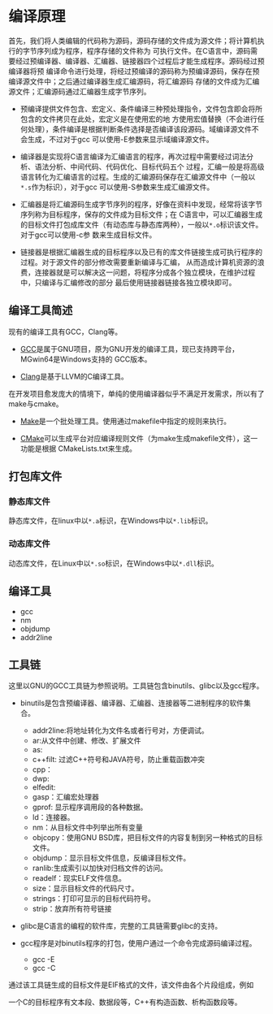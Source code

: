 # 编译原理

首先，我们将人类编辑的代码称为源码，源码存储的文件成为源文件；将计算机执行的字节序列成为程序，程序存储的文件称为
可执行文件。在C语言中，源码需要经过预编译器、编译器、汇编器、链接器四个过程后才能生成程序。源码经过预编译器将预
编译命令进行处理，将经过预编译的源码称为预编译源码，保存在预编译源文件中；之后通过编译器生成汇编源码，将汇编源码
存储的文件成为汇编源文件；汇编源码通过汇编器生成字节序列。

* 预编译提供文件包含、宏定义、条件编译三种预处理指令，文件包含即会将所包含的文件拷贝在此处，宏定义是在使用宏的地
方使用宏值替换（不会进行任何处理），条件编译是根据判断条件选择是否编译该段源码。域编译源文件不会生成，不过对于gcc
可以使用-E参数来显示域编译源文件。

[//]: # (@issue: 如何生成域编译文件好像不知道。现在只能使用管道的方式生成域编译文件。)

* 编译器是实现将C语言编译为汇编语言的程序，再次过程中需要经过词法分析、语法分析、中间代码、代码优化、目标代码五个
过程，汇编一般是将高级语言转化为汇编语言的过程。生成的汇编源码保存在汇编源文件中（一般以`*.s`作为标识），对于gcc
可以使用-S参数来生成汇编源文件。

[//]: # (@idea: 该汇编文件是否与OS或者硬件平台相关。)

* 汇编器是将汇编源码生成字节序列的程序，好像在资料中发现，经常将该字节序列称为目标程序，保存的文件成为目标文件；在
C语言中，可以汇编器生成的目标文件打包成库文件（有动态库与静态库两种），一般以`*.o`标识该文件。对于gcc可以使用-c参
数来生成目标文件。

[//]: # (@note： 作为扩展，可以了解一下反汇编器。objdump )

* 链接器是根据汇编器生成的目标程序以及已有的库文件链接生成可执行程序的过程。对于源文件的部分修改需要重新编译与汇编，
从而造成计算机资源的浪费，连接器就是可以解决这一问题，将程序分成各个独立模块，在维护过程中，只编译与汇编修改的部分
最后使用链接器链接各独立模块即可。

[//]: # (@issue: 链接器的具体工作过程是什么。)

## 编译工具简述

现有的编译工具有GCC，Clang等。

* [GCC](https://gcc.gnu.org/)是属于GNU项目，原为GNU开发的编译工具，现已支持跨平台，MGwin64是Windows支持的
GCC版本。

* [Clang](https://clang.llvm.org/)是基于LLVM的C编译工具。

在开发项目愈发庞大的情境下，单纯的使用编译器似乎不满足开发需求，所以有了make与cmake。

* [Make]()是一个批处理工具。使用通过makefile中指定的规则来执行。

* [CMake](https://cmake.org/)可以生成平台对应编译规则文件（为make生成makefile文件），这一功能是根据
CMakeLists.txt来生成。

## 打包库文件

### 静态库文件

静态库文件，在linux中以`*.a`标识，在Windows中以`*.lib`标识。


### 动态库文件

动态库文件，在Linux中以`*.so`标识，在Windows中以`*.dll`标识。



## 编译工具

* gcc
* nm
* objdump
* addr2line



## 工具链

这里以GNU的GCC工具链为参照说明。工具链包含binutils、glibc以及gcc程序。

* binutils是包含预编译器、编译器、汇编器、连接器等二进制程序的软件集合。

    * addr2line:将地址转化为文件名或者行号对，方便调试。
    * ar:从文件中创建、修改、扩展文件
    * as:
    * c++filt: 过滤C++符号和JAVA符号，防止重载函数冲突
    * cpp：
    * dwp:
    * elfedit:
    * gasp：汇编宏处理器
    * gprof: 显示程序调用段的各种数据。
    * ld：连接器。
    * nm：从目标文件中列举出所有变量
    * objcopy：使用GNU BSD库，把目标文件的内容复制到另一种格式的目标文件。
    * objdump：显示目标文件信息，反编译目标文件。
    * ranlib:生成索引以加快对归档文件的访问。
    * readelf：现实ELF文件信息。
    * size：显示目标文件的代码尺寸。
    * strings：打印可显示的目标代码符号。
    * strip：放弃所有符号链接

* glibc是C语言的编程的软件库，完整的工具链需要glibc的支持。

* gcc程序是对binutils程序的打包，使用户通过一个命令完成源码编译过程。

    * gcc -E
    * gcc -C

通过该工具链生成的目标文件是EIF格式的文件，该文件由各个片段组成，例如

一个C的目标程序有文本段、数据段等，C++有构造函数、析构函数段等。



